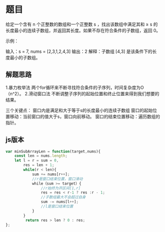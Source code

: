 # 题目

给定一个含有 n 个正整数的数组和一个正整数 s ，找出该数组中满足其和 ≥ s 的长度最小的连续子数组，并返回其长度。如果不存在符合条件的子数组，返回 0。

示例：

输入：s = 7, nums = [2,3,1,2,4,3] 输出：2 解释：子数组 [4,3] 是该条件下的长度最小的子数组。

## 解题思路

1.暴力枚举法 两个for循环来不断寻找符合条件的子序列，时间复杂度为O（n^2）。
2.滑动窗口法 不断调整子序列的起始位置和终止位置来得到我们想要的结果。

三个关键点：
窗口内是满足和大于等于s的长度最小的连续子数组
窗口的起始位置移动：当前窗口的值大于s，窗口向前移动。
窗口的结束位置移动：遍历数组的指针。

## js版本

~~~JavaScript
var minSubArrayLen = function(target,nums){
    const len = nums.length;
    let l = r = sum = 0,
        res = len + 1;
        while(r < len){
            sum += nums[r++];
            //r是窗口结束位置，窗口滑动
            while（sum >= target）{
                //r始终为开区间[1,r]
                res = res < r-1 ? res :r - 1;
                //子数组最大不会超过自身
                sum -= nums[l++];
                //l是窗口结束位置
            }
        }
         return res > len ? 0 : res; 
};

~~~
